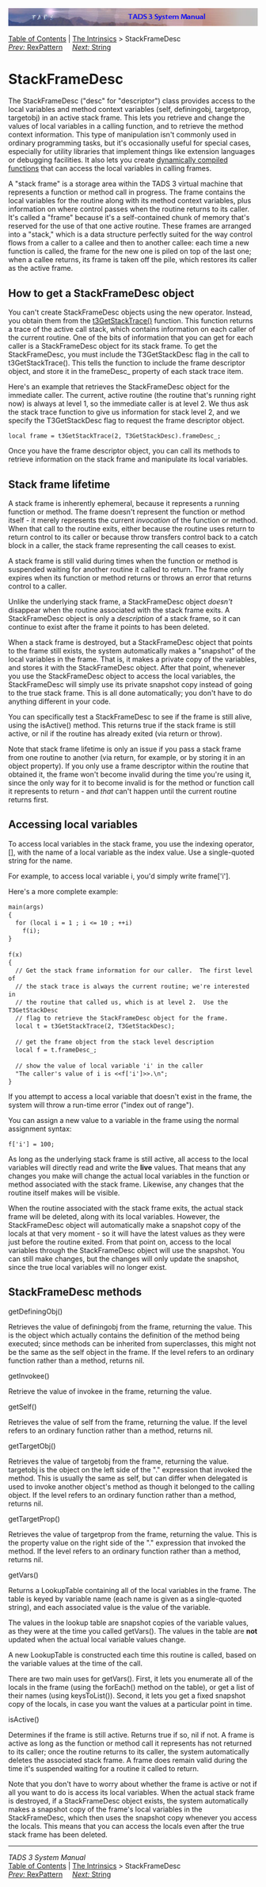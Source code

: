 ---
---
<div class="topbar">

<img src="topbar.jpg" data-border="0" />

</div>

<div class="nav">

<a href="toc.html" class="nav">Table of Contents</a> \|
<a href="builtins.html" class="nav">The Intrinsics</a> \>
StackFrameDesc  
<span class="navnp"><a href="rexpat.html" class="nav"><em>Prev:</em> RexPattern</a>
    <a href="string.html" class="nav"><em>Next:</em> String</a>    
</span>

</div>

<div class="main">

# StackFrameDesc

The StackFrameDesc ("desc" for "descriptor") class provides access to
the local variables and method context variables
(<span class="code">self</span>, <span class="code">definingobj</span>,
<span class="code">targetprop</span>,
<span class="code">targetobj</span>) in an active stack frame. This lets
you retrieve and change the values of local variables in a calling
function, and to retrieve the method context information. This type of
manipulation isn't commonly used in ordinary programming tasks, but it's
occasionally useful for special cases, especially for utility libraries
that implement things like extension languages or debugging facilities.
It also lets you create [dynamically compiled functions](dynfunc.html)
that can access the local variables in calling frames.

A "stack frame" is a storage area within the TADS 3 virtual machine that
represents a function or method call in progress. The frame contains the
local variables for the routine along with its method context variables,
plus information on where control passes when the routine returns to its
caller. It's called a "frame" because it's a self-contained chunk of
memory that's reserved for the use of that one active routine. These
frames are arranged into a "stack," which is a data structure perfectly
suited for the way control flows from a caller to a callee and then to
another callee: each time a new function is called, the frame for the
new one is piled on top of the last one; when a callee returns, its
frame is taken off the pile, which restores its caller as the active
frame.

## How to get a StackFrameDesc object

You can't create StackFrameDesc objects using the
<span class="code">new</span> operator. Instead, you obtain them from
the
[<span class="code">t3GetStackTrace()</span>](t3vm.html#t3GetStackTrace)
function. This function returns a trace of the active call stack, which
contains information on each caller of the current routine. One of the
bits of information that you can get for each caller is a StackFrameDesc
object for its stack frame. To get the StackFrameDesc, you must include
the <span class="code">T3GetStackDesc</span> flag in the call to
<span class="code">t3GetStackTrace()</span>. This tells the function to
include the frame descriptor object, and store it in the
<span class="code">frameDesc\_</span> property of each stack trace item.

Here's an example that retrieves the StackFrameDesc object for the
immediate caller. The current, active routine (the routine that's
running right now) is always at level 1, so the immediate caller is at
level 2. We thus ask the stack trace function to give us information for
stack level 2, and we specify the
<span class="code">T3GetStackDesc</span> flag to request the frame
descriptor object.

<div class="code">

    local frame = t3GetStackTrace(2, T3GetStackDesc).frameDesc_;

</div>

Once you have the frame descriptor object, you can call its methods to
retrieve information on the stack frame and manipulate its local
variables.

## Stack frame lifetime

A stack frame is inherently ephemeral, because it represents a running
function or method. The frame doesn't represent the function or method
itself - it merely represents the current *invocation* of the function
or method. When that call to the routine exits, either because the
routine uses <span class="code">return</span> to return control to its
caller or because <span class="code">throw</span> transfers control back
to a <span class="code">catch</span> block in a caller, the stack frame
representing the call ceases to exist.

A stack frame is still valid during times when the function or method is
suspended waiting for another routine it called to return. The frame
only expires when its function or method returns or throws an error that
returns control to a caller.

Unlike the underlying stack frame, a StackFrameDesc object *doesn't*
disappear when the routine associated with the stack frame exits. A
StackFrameDesc object is only a *description* of a stack frame, so it
can continue to exist after the frame it points to has been deleted.

When a stack frame is destroyed, but a StackFrameDesc object that points
to the frame still exists, the system automatically makes a "snapshot"
of the local variables in the frame. That is, it makes a private copy of
the variables, and stores it with the StackFrameDesc object. After that
point, whenever you use the StackFrameDesc object to access the local
variables, the StackFrameDesc will simply use its private snapshot copy
instead of going to the true stack frame. This is all done
automatically; you don't have to do anything different in your code.

You can specifically test a StackFrameDesc to see if the frame is still
alive, using the <span class="code">isActive()</span> method. This
returns <span class="code">true</span> if the stack frame is still
active, or <span class="code">nil</span> if the routine has already
exited (via <span class="code">return</span> or
<span class="code">throw</span>).

Note that stack frame lifetime is only an issue if you pass a stack
frame from one routine to another (via <span class="code">return</span>,
for example, or by storing it in an object property). If you only use a
frame descriptor within the routine that obtained it, the frame won't
become invalid during the time you're using it, since the only way for
it to become invalid is for the method or function call it represents to
return - and *that* can't happen until the current routine returns
first.

## Accessing local variables

To access local variables in the stack frame, you use the indexing
operator, <span class="code">\[\]</span>, with the name of a local
variable as the index value. Use a single-quoted string for the name.

For example, to access local variable <span class="code">i</span>, you'd
simply write <span class="code">frame\['i'\]</span>.

Here's a more complete example:

<div class="code">

    main(args)
    {
      for (local i = 1 ; i <= 10 ; ++i)
        f(i);
    }

    f(x)
    {
      // Get the stack frame information for our caller.  The first level of
      // the stack trace is always the current routine; we're interested in
      // the routine that called us, which is at level 2.  Use the T3GetStackDesc
      // flag to retrieve the StackFrameDesc object for the frame.
      local t = t3GetStackTrace(2, T3GetStackDesc);

      // get the frame object from the stack level description
      local f = t.frameDesc_;

      // show the value of local variable 'i' in the caller
      "The caller's value of i is <<f['i']>>.\n";
    }

</div>

If you attempt to access a local variable that doesn't exist in the
frame, the system will throw a run-time error ("index out of range").

You can assign a new value to a variable in the frame using the normal
assignment syntax:

<div class="code">

    f['i'] = 100;

</div>

As long as the underlying stack frame is still active, all access to the
local variables will directly read and write the **live** values. That
means that any changes you make will change the actual local variables
in the function or method associated with the stack frame. Likewise, any
changes that the routine itself makes will be visible.

When the routine associated with the stack frame exits, the actual stack
frame will be deleted, along with its local variables. However, the
StackFrameDesc object will automatically make a snapshot copy of the
locals at that very moment - so it will have the latest values as they
were just before the routine exited. From that point on, access to the
local variables through the StackFrameDesc object will use the snapshot.
You can still make changes, but the changes will only update the
snapshot, since the true local variables will no longer exist.

## StackFrameDesc methods

<span class="code">getDefiningObj()</span>

<div class="fdef">

Retrieves the value of <span class="code">definingobj</span> from the
frame, returning the value. This is the object which actually contains
the definition of the method being executed; since methods can be
inherited from superclasses, this might not be the same as the
<span class="code">self</span> object in the frame. If the level refers
to an ordinary function rather than a method, returns nil.

</div>

<span class="code">getInvokee()</span>

<div class="fdef">

Retrieve the value of <span class="code">invokee</span> in the frame,
returning the value.

</div>

<span class="code">getSelf()</span>

<div class="fdef">

Retrieves the value of <span class="code">self</span> from the frame,
returning the value. If the level refers to an ordinary function rather
than a method, returns nil.

</div>

<span class="code">getTargetObj()</span>

<div class="fdef">

Retrieves the value of <span class="code">targetobj</span> from the
frame, returning the value. <span class="code">targetobj</span> is the
object on the left side of the "." expression that invoked the method.
This is usually the same as <span class="code">self</span>, but can
differ when <span class="code">delegated</span> is used to invoke
another object's method as though it belonged to the calling object. If
the level refers to an ordinary function rather than a method, returns
nil.

</div>

<span class="code">getTargetProp()</span>

<div class="fdef">

Retrieves the value of <span class="code">targetprop</span> from the
frame, returning the value. This is the property value on the right side
of the "." expression that invoked the method. If the level refers to an
ordinary function rather than a method, returns nil.

</div>

<span class="code">getVars()</span>

<div class="fdef">

Returns a LookupTable containing all of the local variables in the
frame. The table is keyed by variable name (each name is given as a
single-quoted string), and each associated value is the value of the
variable.

The values in the lookup table are snapshot copies of the variable
values, as they were at the time you called
<span class="code">getVars()</span>. The values in the table are **not**
updated when the actual local variable values change.

A new LookupTable is constructed each time this routine is called, based
on the variable values at the time of the call.

There are two main uses for <span class="code">getVars()</span>. First,
it lets you enumerate all of the locals in the frame (using the
<span class="code">forEach()</span> method on the table), or get a list
of their names (using <span class="code">keysToList()</span>). Second,
it lets you get a fixed snapshot copy of the locals, in case you want
the values at a particular point in time.

</div>

<span class="code">isActive()</span>

<div class="fdef">

Determines if the frame is still active. Returns
<span class="code">true</span> if so, <span class="code">nil</span> if
not. A frame is active as long as the function or method call it
represents has not returned to its caller; once the routine returns to
its caller, the system automatically deletes the associated stack frame.
A frame does remain valid during the time it's suspended waiting for a
routine it called to return.

Note that you don't have to worry about whether the frame is active or
not if all you want to do is access its local variables. When the actual
stack frame is destroyed, if a StackFrameDesc object exists, the system
automatically makes a snapshot copy of the frame's local variables in
the StackFrameDesc, which then uses the snapshot copy whenever you
access the locals. This means that you can access the locals even after
the true stack frame has been deleted.

</div>

</div>

------------------------------------------------------------------------

<div class="navb">

*TADS 3 System Manual*  
<a href="toc.html" class="nav">Table of Contents</a> \|
<a href="builtins.html" class="nav">The Intrinsics</a> \>
StackFrameDesc  
<span class="navnp"><a href="rexpat.html" class="nav"><em>Prev:</em> RexPattern</a>
    <a href="string.html" class="nav"><em>Next:</em> String</a>    
</span>

</div>

